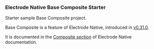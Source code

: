 ### Electrode Native Base Composite Starter

Starter sample Base Composite project.

Base Composite is a feature of Electrode Native, introduced in [v0.31.0](https://github.com/electrode-io/electrode-native/releases/tag/v0.31.0).

It is documented in the [Composite section](https://native.electrode.io/reference/index#using-a-custom-composite) of Electrode Native documentation.
